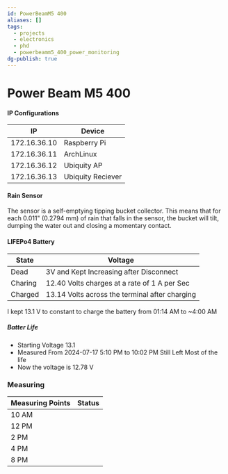 ```yaml
---
id: PowerBeamM5 400
aliases: []
tags:
  - projects
  - electronics
  - phd
  - powerbeamm5_400_power_monitoring
dg-publish: true
---
```

# Power Beam M5 400

#### IP Configurations

| IP           | Device            |
| ------------ | ----------------- |
| 172.16.36.10 | Raspberry Pi      |
| 172.16.36.11 | ArchLinux         |
| 172.16.36.12 | Ubiquity AP       |
| 172.16.36.13 | Ubiquity Reciever |

#### Rain Sensor

The sensor is a self-emptying tipping bucket collector. This means that for each 0.011" (0.2794 mm) of rain that falls in the sensor, the bucket will tilt, dumping the water out and closing a momentary contact.

#### LIFEPo4 Battery

| State   | Voltage                                        |
| ------- | ---------------------------------------------- |
| Dead    | 3V and Kept Increasing after Disconnect        |
| Charing | 12.40 Volts charges at a rate of 1 A per Sec   |
| Charged | 13.14 Volts across the terminal after charging |

I kept 13.1 V to constant to charge the battery from 01:14 AM to ~4:00 AM

##### Batter Life

- Starting Voltage 13.1
- Measured From 2024-07-17 5:10 PM to 10:02 PM Still Left Most of the life
- Now the voltage is 12.78 V

### Measuring

| Measuring Points | Status |
| ---------------- | ------ |
| 10 AM            |        |
| 12 PM            |        |
| 2 PM             |        |
| 4 PM             |        |
| 8 PM             |        |
